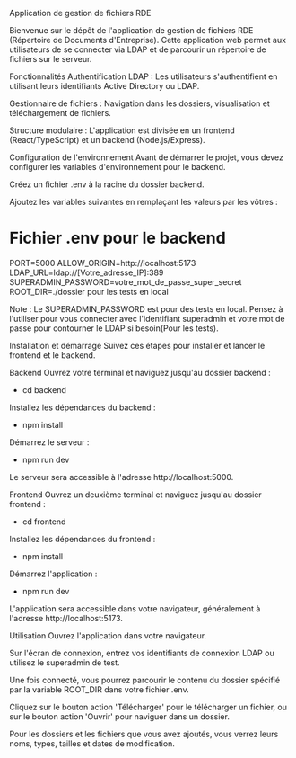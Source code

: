 Application de gestion de fichiers RDE

Bienvenue sur le dépôt de l'application de gestion de fichiers RDE (Répertoire de Documents d'Entreprise). Cette application web permet aux utilisateurs de se connecter via LDAP et de parcourir un répertoire de fichiers sur le serveur.

Fonctionnalités
Authentification LDAP : Les utilisateurs s'authentifient en utilisant leurs identifiants Active Directory ou LDAP.

Gestionnaire de fichiers : Navigation dans les dossiers, visualisation et téléchargement de fichiers.

Structure modulaire : L'application est divisée en un frontend (React/TypeScript) et un backend (Node.js/Express).

Configuration de l'environnement
Avant de démarrer le projet, vous devez configurer les variables d'environnement pour le backend.

Créez un fichier .env à la racine du dossier backend.

Ajoutez les variables suivantes en remplaçant les valeurs par les vôtres :

# Fichier .env pour le backend
PORT=5000
ALLOW_ORIGIN=http://localhost:5173
LDAP_URL=ldap://[Votre_adresse_IP]:389
SUPERADMIN_PASSWORD=votre_mot_de_passe_super_secret
ROOT_DIR=./dossier pour les tests en local

Note : Le SUPERADMIN_PASSWORD est pour des tests en local. Pensez à l'utiliser pour vous connecter avec l'identifiant superadmin et votre mot de passe pour contourner le LDAP si besoin(Pour les tests).

Installation et démarrage
Suivez ces étapes pour installer et lancer le frontend et le backend.

Backend
Ouvrez votre terminal et naviguez jusqu'au dossier backend :

- cd backend

Installez les dépendances du backend :

- npm install

Démarrez le serveur :

- npm run dev

Le serveur sera accessible à l'adresse http://localhost:5000.

Frontend
Ouvrez un deuxième terminal et naviguez jusqu'au dossier frontend :

- cd frontend

Installez les dépendances du frontend :

- npm install

Démarrez l'application :

- npm run dev

L'application sera accessible dans votre navigateur, généralement à l'adresse http://localhost:5173.

Utilisation
Ouvrez l'application dans votre navigateur.

Sur l'écran de connexion, entrez vos identifiants de connexion LDAP ou utilisez le superadmin de test.

Une fois connecté, vous pourrez parcourir le contenu du dossier spécifié par la variable ROOT_DIR dans votre fichier .env.

Cliquez sur le bouton action 'Télécharger' pour le télécharger un fichier, ou sur le bouton action 'Ouvrir' pour naviguer dans un dossier.

Pour les dossiers et les fichiers que vous avez ajoutés, vous verrez leurs noms, types, tailles et dates de modification.

